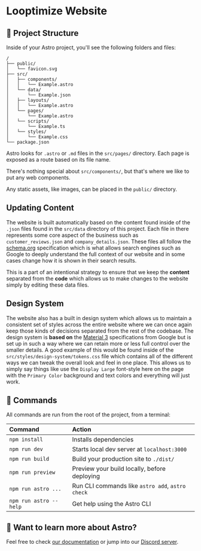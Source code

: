 # Looptimize Website

## 🚀 Project Structure

Inside of your Astro project, you'll see the following folders and files:

```
/
├── public/
│   └── favicon.svg
├── src/
│   ├── components/
│   │   └── Example.astro
│   └── data/
│       └── Example.json
│   ├── layouts/
│   │   └── Example.astro
│   └── pages/
│       └── Example.astro
│   └── scripts/
│       └── Example.ts
│   └── styles/
│       └── Example.css
└── package.json
```

Astro looks for `.astro` or `.md` files in the `src/pages/` directory. Each page is exposed as a route based on its file name.

There's nothing special about `src/components/`, but that's where we like to put any web components.

Any static assets, like images, can be placed in the `public/` directory.

## Updating Content

The website is built automatically based on the content found inside of the `.json` files found in the `src/data` directory of this project. Each file in there represents some core aspect of the business such as `customer_reviews.json` and `company_details.json`. These files all follow the [schema.org](https://www.schema.org) specification which is what allows search engines such as Google to deeply understand the full context of our website and in some cases change how it is shown in their search results. 

This is a part of an intentional strategy to ensure that we keep the **content** separated from the **code** which allows us to make changes to the website simply by editing these data files.

## Design System

The website also has a built in design system which allows us to maintain a consistent set of styles across the entire website where we can once again keep those kinds of decisions separated from the rest of the codebase. The design system is **based on** the [Material 3](https://m3.material.io/) specifications from Google but is set up in such a way where we can retain more or less full control over the smaller details. A good example of this would be found inside of the `src/styles/design-system/tokens.css` file which contains all of the different ways we can tweak the overall look and feel in one place. This allows us to simply say things like use the `Display Large` font-style here on the page with the `Primary Color` background and text colors and everything will just work. 

## 🧞 Commands

All commands are run from the root of the project, from a terminal:

| Command                | Action                                           |
| :--------------------- | :----------------------------------------------- |
| `npm install`          | Installs dependencies                            |
| `npm run dev`          | Starts local dev server at `localhost:3000`      |
| `npm run build`        | Build your production site to `./dist/`          |
| `npm run preview`      | Preview your build locally, before deploying     |
| `npm run astro ...`    | Run CLI commands like `astro add`, `astro check` |
| `npm run astro --help` | Get help using the Astro CLI                     |

## 👀 Want to learn more about Astro?

Feel free to check [our documentation](https://docs.astro.build) or jump into our [Discord server](https://astro.build/chat).
